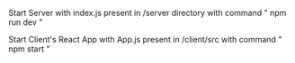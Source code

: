 Start Server with index.js present in /server directory with command  " npm run dev "

Start Client's React App with App.js present in /client/src with command " npm start "
